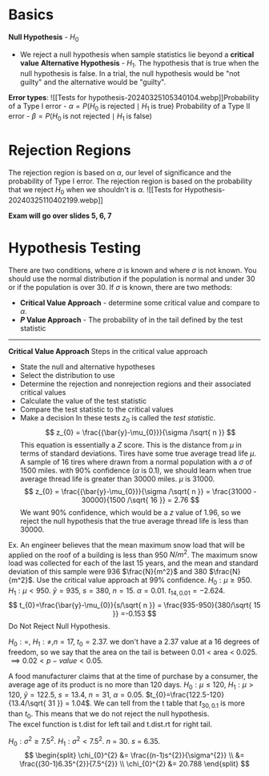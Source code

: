# Basics
**Null Hypothesis** - $H_{0}$
- We reject a null hypothesis when sample statistics lie beyond a **critical value**
**Alternative Hypothesis** - $H_{1}$. The hypothesis that is true when the null hypothesis is false.
In a trial, the null hypothesis would be "not guilty" and the alternative would be "guilty".

**Error types**:
![[Tests for hypothesis-20240325105340104.webp]]Probability of a Type I error - $\alpha = P(H_{0} \;\text{is rejected} \mid H_{1} \;\text{is true})$
Probability of a Type II error - $\beta = P(H_{0} \; \text{is not rejected} \mid H_{1} \; \text{is false})$ 
# Rejection Regions
The rejection region is based on $\alpha$, our level of significance and the probability of Type I error. The rejection region is based on the probability that we reject $H_{0}$ when we shouldn't is $\alpha$. ![[Tests for Hypothesis-20240325110402199.webp]]

**Exam will go over slides 5, 6, 7**

# Hypothesis Testing
There are two conditions, where $\sigma$ is known and where $\sigma$ is not known.
You should use the normal distribution if the population is normal and under 30 or if the population is over 30. 
If $\sigma$ is known, there are two methods:
- **Critical Value Approach** - determine some critical value and compare to $\alpha$.
- **$P$ Value Approach** - The probability of in the tail defined by the test statistic
---
**Critical Value Approach** 
Steps in the critical value approach  
- State the null and alternative hypotheses  
- Select the distribution to use  
- Determine the rejection and nonrejection regions and their associated critical values  
- Calculate the value of the test statistic  
- Compare the test statistic to the critical values  
- Make a decision
In these tests $z_{0}$ is called the *test statistic*.
$$
z_{0} = \frac{{\bar{y}-\mu_{0}}}{\sigma /\sqrt{ n }}
$$This equation is essentially a $Z$ score. This is the distance from $\mu$ in terms of standard deviations. 
Tires have some true average tread life $\mu$. A sample of 16 tires where drawn from a normal population with a $\sigma$ of 1500 miles. with 90% confidence ($\alpha$ is 0.1), we should learn when true average thread life is greater than 30000 miles. $\mu$ is 31000. 
$$
z_{0} = \frac{{\bar{y}-\mu_{0}}}{\sigma /\sqrt{ n }} = \frac{31000 - 30000}{1500 /\sqrt{ 16 }} = 2.76
$$
We want 90% confidence, which would be a $z$ value of 1.96, so we reject the null hypothesis that the true average thread life is less than 30000.

Ex. An engineer believes that the mean maximum snow load that will be applied on the roof of a building is less than 950 $N/m^2$. The maximum snow load was collected for each of the last 15 years, and the mean and standard deviation of this sample were 936 $\frac{N}{m^2}$ and 380 $\frac{N}{m^2}$. Use the critical value approach at 99% confidence.
$H_{0}:\mu\geq 950$. $H_{1}:\mu< 950$. $\bar{y}=935$, $s= 380$, $n=15$. $\alpha=0.01$. $t_{14,0.01}=-2.624$.
$$
t_{0}=\frac{\bar{y}-\mu_{0}}{s/\sqrt{ n }} = \frac{935-950}{380/\sqrt{ 15 }} =-0.153
$$
Do Not Reject Null Hypothesis.

$H_{0}: =$, $H_{1}: \neq$,$n=17$, $t_{0}=2.37$. we don't have a 2.37 value at a 16 degrees of freedom, so we say that the area on the tail is between 0.01 < area < 0.025. $\implies 0.02 < p-value<0.05$.

A food manufacturer claims that at the time of purchase by a consumer, the average age of its product is no more than 120 days.
$H_{0}: \mu\leq 120$, $H_{1}:\mu>120$, $\bar{y}=122.5$, $s=13.4$, $n=31$, $\alpha=0.05$. 
$t_{0}=\frac{122.5-120}{13.4/\sqrt{ 31 }} = 1.04$. We can tell from the t table that $t_{30,0.1}$ is more than $t_{0}$. This means that we do not reject the null hypothesis.  
The excel function is t.dist for left tail and t.dist.rt for right tail.

$H_{0}:\sigma^{2}\geq 7.5^{2}$. $H_{1}: \sigma^{2}<7.5^{2}$. $n$ = 30. $s$ = 6.35. 
$$
\begin{split}
\chi_{0}^{2} &= \frac{(n-1)s^{2}}{\sigma^{2}} \\
&= \frac{(30-1)6.35^{2}}{7.5^{2}} \\
\chi_{0}^{2} &= 20.788
\end{split}
$$ 